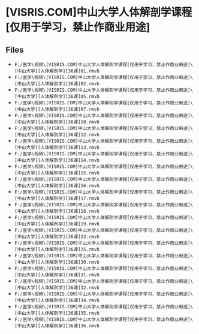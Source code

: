 # [VISRIS.COM]中山大学人体解剖学课程[仅用于学习，禁止作商业用途]

## Files

- `F:/医学\视频\[VISRIS.COM]中山大学人体解剖学课程[仅用于学习，禁止作商业用途]\[中山大学][人体解剖学][36课]01.rmvb`
- `F:/医学\视频\[VISRIS.COM]中山大学人体解剖学课程[仅用于学习，禁止作商业用途]\[中山大学][人体解剖学][36课]02.rmvb`
- `F:/医学\视频\[VISRIS.COM]中山大学人体解剖学课程[仅用于学习，禁止作商业用途]\[中山大学][人体解剖学][36课]05.rmvb`
- `F:/医学\视频\[VISRIS.COM]中山大学人体解剖学课程[仅用于学习，禁止作商业用途]\[中山大学][人体解剖学][36课]07.rmvb`
- `F:/医学\视频\[VISRIS.COM]中山大学人体解剖学课程[仅用于学习，禁止作商业用途]\[中山大学][人体解剖学][36课]10.rmvb`
- `F:/医学\视频\[VISRIS.COM]中山大学人体解剖学课程[仅用于学习，禁止作商业用途]\[中山大学][人体解剖学][36课]12.rmvb`
- `F:/医学\视频\[VISRIS.COM]中山大学人体解剖学课程[仅用于学习，禁止作商业用途]\[中山大学][人体解剖学][36课]13.rmvb`
- `F:/医学\视频\[VISRIS.COM]中山大学人体解剖学课程[仅用于学习，禁止作商业用途]\[中山大学][人体解剖学][36课]14.rmvb`
- `F:/医学\视频\[VISRIS.COM]中山大学人体解剖学课程[仅用于学习，禁止作商业用途]\[中山大学][人体解剖学][36课]15.rmvb`
- `F:/医学\视频\[VISRIS.COM]中山大学人体解剖学课程[仅用于学习，禁止作商业用途]\[中山大学][人体解剖学][36课]16.rmvb`
- `F:/医学\视频\[VISRIS.COM]中山大学人体解剖学课程[仅用于学习，禁止作商业用途]\[中山大学][人体解剖学][36课]17.rmvb`
- `F:/医学\视频\[VISRIS.COM]中山大学人体解剖学课程[仅用于学习，禁止作商业用途]\[中山大学][人体解剖学][36课]18.rmvb`
- `F:/医学\视频\[VISRIS.COM]中山大学人体解剖学课程[仅用于学习，禁止作商业用途]\[中山大学][人体解剖学][36课]19.rmvb`
- `F:/医学\视频\[VISRIS.COM]中山大学人体解剖学课程[仅用于学习，禁止作商业用途]\[中山大学][人体解剖学][36课]22.rmvb`
- `F:/医学\视频\[VISRIS.COM]中山大学人体解剖学课程[仅用于学习，禁止作商业用途]\[中山大学][人体解剖学][36课]25.rmvb`
- `F:/医学\视频\[VISRIS.COM]中山大学人体解剖学课程[仅用于学习，禁止作商业用途]\[中山大学][人体解剖学][36课]30.rmvb`
- `F:/医学\视频\[VISRIS.COM]中山大学人体解剖学课程[仅用于学习，禁止作商业用途]\[中山大学][人体解剖学][36课]31.rmvb`
- `F:/医学\视频\[VISRIS.COM]中山大学人体解剖学课程[仅用于学习，禁止作商业用途]\[中山大学][人体解剖学][36课]32.rmvb`
- `F:/医学\视频\[VISRIS.COM]中山大学人体解剖学课程[仅用于学习，禁止作商业用途]\[中山大学][人体解剖学][36课]34.rmvb`
- `F:/医学\视频\[VISRIS.COM]中山大学人体解剖学课程[仅用于学习，禁止作商业用途]\[中山大学][人体解剖学][36课]35.rmvb`
- `F:/医学\视频\[VISRIS.COM]中山大学人体解剖学课程[仅用于学习，禁止作商业用途]\[中山大学][人体解剖学][36课]36.rmvb`
